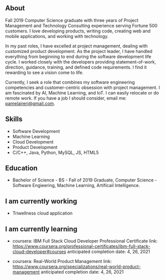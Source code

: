 
## About
Fall 2019 Computer Science graduate with three years of Project Management and Technology Consulting experience serving Fortune 500 customers. I love developing products, writing code, creating web and mobile applications, and working with technology. 

In my past roles, I have excelled at project management, dealing with customized product development. As the project leader, I have handled everything from beginning to end during the software development life cycle. I worked closely with the developers providing statement-of-work, direction, guidance, training, and defined code requirements. I find it rewarding to see a vision come to life.

Currently, I seek a role that combines my software engineering competencies and customer-centric obsession with project management. I am fascinated by AI, Machine Learning, and IoT. I can easily relocate or do remote work. If you have a job I should consider, email me: pamelaireri@gmail.com.

## Skills
 - Software Development 
 - Machine Learning
 - Cloud Development
 - Product Development
 - C/C++, Java, Python, MySQL, JS, HTML5

## Education
 - Bachelor of Science - BS - Fall of 2019 Graduate, Computer Science - Software Engieering, Machine Learning, Artificail Intelligence.
 
## I am currently working 
 - Triwellness cloud application 
   
## I am currently learning
   
 - coursera: IBM Full Stack Cloud Developer Professional Certificate
      link: https://www.coursera.org/professional-certificates/ibm-full-stack-cloud-developer#courses
      anticipated completion date: 4, 26, 2021
      
 - coursera: Real-World Product Management
      link: https://www.coursera.org/specializations/real-world-product-management
      anticipated completion date: 4, 26, 2021
      


